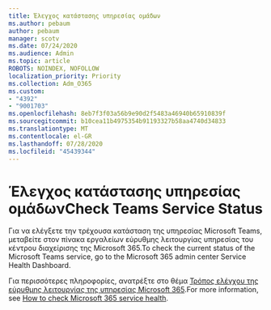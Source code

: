 ```yaml
---
title: Έλεγχος κατάστασης υπηρεσίας ομάδων
ms.author: pebaum
author: pebaum
manager: scotv
ms.date: 07/24/2020
ms.audience: Admin
ms.topic: article
ROBOTS: NOINDEX, NOFOLLOW
localization_priority: Priority
ms.collection: Adm_O365
ms.custom:
- "4392"
- "9001703"
ms.openlocfilehash: 8eb7f3f03a56b9e90d2f5483a46940b65910839f
ms.sourcegitcommit: b10cea11b4975354b91193327b58aa4740d34833
ms.translationtype: MT
ms.contentlocale: el-GR
ms.lasthandoff: 07/28/2020
ms.locfileid: "45439344"
---
```

# <a name="check-teams-service-status"></a><span data-ttu-id="7b169-102">Έλεγχος κατάστασης υπηρεσίας ομάδων</span><span class="sxs-lookup"><span data-stu-id="7b169-102">Check Teams Service Status</span></span>

<span data-ttu-id="7b169-103">Για να ελέγξετε την τρέχουσα κατάσταση της υπηρεσίας Microsoft Teams, μεταβείτε στον πίνακα εργαλείων εύρυθμης λειτουργίας υπηρεσίας του κέντρου διαχείρισης της Microsoft 365.</span><span class="sxs-lookup"><span data-stu-id="7b169-103">To check the current status of the Microsoft Teams service, go to the Microsoft 365 admin center Service Health Dashboard.</span></span>

<span data-ttu-id="7b169-104">Για περισσότερες πληροφορίες, ανατρέξτε στο θέμα [Τρόπος ελέγχου της εύρυθμης λειτουργίας της υπηρεσίας Microsoft 365](https://docs.microsoft.com/office365/enterprise/view-service-health).</span><span class="sxs-lookup"><span data-stu-id="7b169-104">For more information, see [How to check Microsoft 365 service health](https://docs.microsoft.com/office365/enterprise/view-service-health).</span></span>
